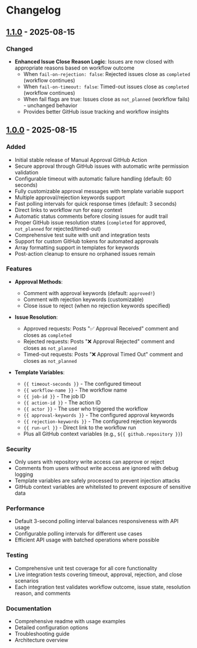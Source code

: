 # Changelog

## [1.1.0](https://github.com/akefirad/manual-approval-action/compare/v1.0.0...v1.1.0) - 2025-08-15

### Changed

- **Enhanced Issue Close Reason Logic**: Issues are now closed with appropriate reasons based on
  workflow outcome
  - When `fail-on-rejection: false`: Rejected issues close as `completed` (workflow continues)
  - When `fail-on-timeout: false`: Timed-out issues close as `completed` (workflow continues)
  - When fail flags are true: Issues close as `not_planned` (workflow fails) - unchanged behavior
  - Provides better GitHub issue tracking and workflow insights

## [1.0.0](https://github.com/akefirad/manual-approval-action/commits/v1.0.0) - 2025-08-15

### Added

- Initial stable release of Manual Approval GitHub Action
- Secure approval through GitHub issues with automatic write permission validation
- Configurable timeout with automatic failure handling (default: 60 seconds)
- Fully customizable approval messages with template variable support
- Multiple approval/rejection keywords support
- Fast polling intervals for quick response times (default: 3 seconds)
- Direct links to workflow run for easy context
- Automatic status comments before closing issues for audit trail
- Proper GitHub issue resolution states (`completed` for approved, `not_planned` for
  rejected/timed-out)
- Comprehensive test suite with unit and integration tests
- Support for custom GitHub tokens for automated approvals
- Array formatting support in templates for keywords
- Post-action cleanup to ensure no orphaned issues remain

### Features

- **Approval Methods**:
  - Comment with approval keywords (default: `approved!`)
  - Comment with rejection keywords (customizable)
  - Close issue to reject (when no rejection keywords specified)
- **Issue Resolution**:
  - Approved requests: Posts "✅ Approval Received" comment and closes as `completed`
  - Rejected requests: Posts "❌ Approval Rejected" comment and closes as `not_planned`
  - Timed-out requests: Posts "❌ Approval Timed Out" comment and closes as `not_planned`

- **Template Variables**:
  - `{{ timeout-seconds }}` - The configured timeout
  - `{{ workflow-name }}` - The workflow name
  - `{{ job-id }}` - The job ID
  - `{{ action-id }}` - The action ID
  - `{{ actor }}` - The user who triggered the workflow
  - `{{ approval-keywords }}` - The configured approval keywords
  - `{{ rejection-keywords }}` - The configured rejection keywords
  - `{{ run-url }}` - Direct link to the workflow run
  - Plus all GitHub context variables (e.g., `${{ github.repository }}`)

### Security

- Only users with repository write access can approve or reject
- Comments from users without write access are ignored with debug logging
- Template variables are safely processed to prevent injection attacks
- GitHub context variables are whitelisted to prevent exposure of sensitive data

### Performance

- Default 3-second polling interval balances responsiveness with API usage
- Configurable polling intervals for different use cases
- Efficient API usage with batched operations where possible

### Testing

- Comprehensive unit test coverage for all core functionality
- Live integration tests covering timeout, approval, rejection, and close scenarios
- Each integration test validates workflow outcome, issue state, resolution reason, and comments

### Documentation

- Comprehensive readme with usage examples
- Detailed configuration options
- Troubleshooting guide
- Architecture overview
